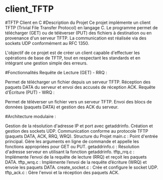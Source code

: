 # client_TFTP
#TFTP Client en C
#Description du Projet
Ce projet implémente un client TFTP (Trivial File Transfer Protocol) en langage C. Le programme permet de télécharger (GET) ou de téléverser (PUT) des fichiers à destination ou en provenance d'un serveur TFTP. La communication est réalisée via des sockets UDP conformément au RFC 1350.

L'objectif de ce projet est de créer un client capable d'effectuer les opérations de base de TFTP, tout en respectant les standards et en intégrant une gestion simple des erreurs.

#Fonctionnalités
Requête de Lecture (GET) - RRQ :

Permet de télécharger un fichier depuis un serveur TFTP.
Réception des paquets DATA du serveur et envoi des accusés de réception ACK.
Requête d'Écriture (PUT) - WRQ :

Permet de téléverser un fichier vers un serveur TFTP.
Envoi des blocs de données (paquets DATA) et gestion des ACK du serveur.

#Architecture modulaire :

Gestion de la résolution d'adresse IP et port avec getaddrinfo.
Création et gestion des sockets UDP.
Communication conforme au protocole TFTP (paquets DATA, ACK, RRQ, WRQ).
Structure du Projet
main.c : Point d'entrée principal. Gère les arguments en ligne de commande et appelle les fonctions appropriées pour GET ou PUT.
getaddrinfo.c : Résolution d'adresse serveur en utilisant la fonction getaddrinfo.
tftp_rrq.c : Implémente l’envoi de la requête de lecture (RRQ) et reçoit les paquets DATA.
tftp_wrq.c : Implémente l’envoi de la requête d’écriture (WRQ) et envoie les paquets DATA.
create_socket.c : Crée et configure le socket UDP.
tftp_ack.c : Gère l'envoi et la réception des paquets ACK.
